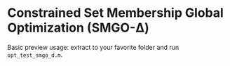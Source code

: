 # Constrained Set Membership Global Optimization (SMGO-Δ)

Basic preview usage: extract to your favorite folder and run `opt_test_smgo_d.m`.
